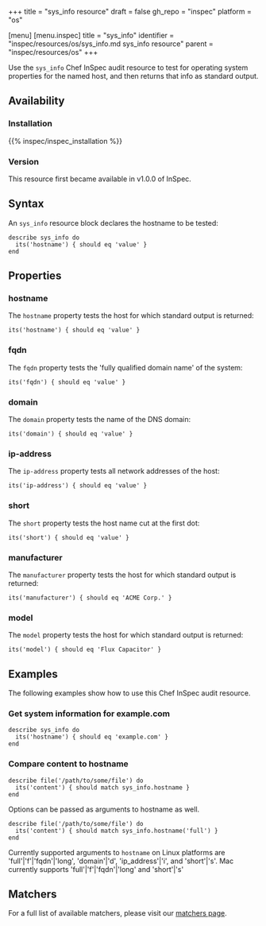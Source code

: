 +++
title = "sys_info resource"
draft = false
gh_repo = "inspec"
platform = "os"

[menu]
  [menu.inspec]
    title = "sys_info"
    identifier = "inspec/resources/os/sys_info.md sys_info resource"
    parent = "inspec/resources/os"
+++

Use the `sys_info` Chef InSpec audit resource to test for operating system properties for the named host, and then returns that info as standard output.

## Availability

### Installation

{{% inspec/inspec_installation %}}

### Version

This resource first became available in v1.0.0 of InSpec.

## Syntax

An `sys_info` resource block declares the hostname to be tested:

    describe sys_info do
      its('hostname') { should eq 'value' }
    end

## Properties

### hostname

The `hostname` property tests the host for which standard output is returned:

    its('hostname') { should eq 'value' }

### fqdn

The `fqdn` property tests the 'fully qualified domain name' of the system:

    its('fqdn') { should eq 'value' }

### domain

The `domain` property tests the name of the DNS domain:

    its('domain') { should eq 'value' }

### ip-address

The `ip-address` property tests all network addresses of the host:

    its('ip-address') { should eq 'value' }

### short

The `short` property tests the host name cut at the first dot:

    its('short') { should eq 'value' }

### manufacturer

The `manufacturer` property tests the host for which standard output is returned:

    its('manufacturer') { should eq 'ACME Corp.' }

### model

The `model` property tests the host for which standard output is returned:

    its('model') { should eq 'Flux Capacitor' }

## Examples

The following examples show how to use this Chef InSpec audit resource.

### Get system information for example.com

    describe sys_info do
      its('hostname') { should eq 'example.com' }
    end

### Compare content to hostname

    describe file('/path/to/some/file') do
      its('content') { should match sys_info.hostname }
    end

Options can be passed as arguments to hostname as well.

    describe file('/path/to/some/file') do
      its('content') { should match sys_info.hostname('full') }
    end

Currently supported arguments to `hostname` on Linux platforms are 'full'|'f'|'fqdn'|'long', 'domain'|'d', 'ip_address'|'i', and 'short'|'s'. Mac currently supports 'full'|'f'|'fqdn'|'long' and 'short'|'s'

## Matchers

For a full list of available matchers, please visit our [matchers page](/inspec/matchers/).
